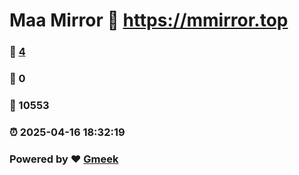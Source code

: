 # Maa Mirror :link: https://mmirror.top 
### :page_facing_up: [4](https://mmirror.top/tag.html) 
### :speech_balloon: 0 
### :hibiscus: 10553 
### :alarm_clock: 2025-04-16 18:32:19 
### Powered by :heart: [Gmeek](https://github.com/Meekdai/Gmeek)
